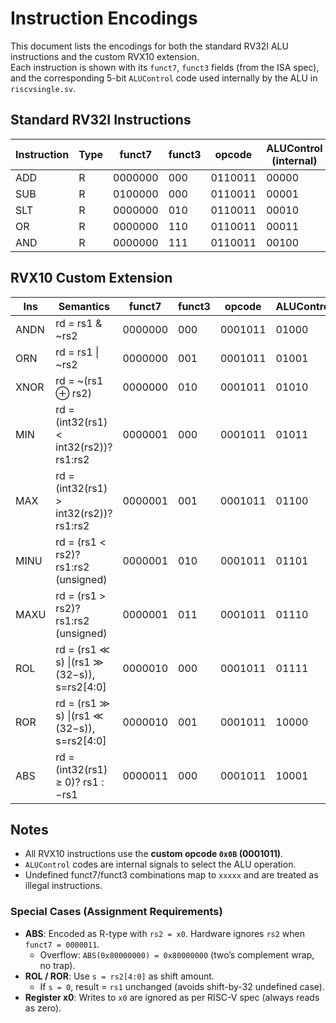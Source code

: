 # Instruction Encodings

This document lists the encodings for both the standard RV32I ALU instructions and the custom RVX10 extension.  
Each instruction is shown with its `funct7`, `funct3` fields (from the ISA spec), and the corresponding 5-bit `ALUControl` code used internally by the ALU in `riscvsingle.sv`.


## Standard RV32I Instructions

| Instruction | Type | funct7  | funct3 | opcode  | ALUControl (internal) |
|-------------|------|---------|--------|---------|-----------------------|
| ADD         | R    | 0000000 | 000    | 0110011 | 00000                 |
| SUB         | R    | 0100000 | 000    | 0110011 | 00001                 |
| SLT         | R    | 0000000 | 010    | 0110011 | 00010                 |
| OR          | R    | 0000000 | 110    | 0110011 | 00011                 |
| AND         | R    | 0000000 | 111    | 0110011 | 00100                 |


## RVX10 Custom Extension

| Ins  | Semantics                                   | funct7  | funct3 | opcode  | ALUControl |
|------|---------------------------------------------|---------|--------|---------|------------|
| ANDN | rd = rs1 & ~rs2                             | 0000000 | 000    | 0001011 | 01000      |
| ORN  | rd = rs1 \| ~rs2                            | 0000000 | 001    | 0001011 | 01001      |
| XNOR | rd = ~(rs1 ⊕ rs2)                           | 0000000 | 010    | 0001011 | 01010      |
| MIN  | rd = (int32(rs1) < int32(rs2))? rs1:rs2     | 0000001 | 000    | 0001011 | 01011      |
| MAX  | rd = (int32(rs1) > int32(rs2))? rs1:rs2     | 0000001 | 001    | 0001011 | 01100      |
| MINU | rd = (rs1 < rs2)? rs1:rs2 (unsigned)        | 0000001 | 010    | 0001011 | 01101      |
| MAXU | rd = (rs1 > rs2)? rs1:rs2 (unsigned)        | 0000001 | 011    | 0001011 | 01110      |
| ROL  | rd = (rs1 ≪ s) \|(rs1 ≫ (32−s)), s=rs2[4:0] | 0000010 | 000    | 0001011 | 01111      |
| ROR  | rd = (rs1 ≫ s) \|(rs1 ≪ (32−s)), s=rs2[4:0] | 0000010 | 001    | 0001011 | 10000      |
| ABS  | rd = (int32(rs1) ≥ 0)? rs1 : −rs1           | 0000011 | 000    | 0001011 | 10001      |



## Notes
- All RVX10 instructions use the **custom opcode `0x0B` (0001011)**.  
- `ALUControl` codes are internal signals to select the ALU operation.  
- Undefined funct7/funct3 combinations map to `xxxxx` and are treated as illegal instructions.  

### Special Cases (Assignment Requirements)
- **ABS**: Encoded as R-type with `rs2 = x0`. Hardware ignores `rs2` when `funct7 = 0000011`.  
  - Overflow: `ABS(0x80000000) = 0x80000000` (two’s complement wrap, no trap).  
- **ROL / ROR**: Use `s = rs2[4:0]` as shift amount.  
  - If `s = 0`, result = `rs1` unchanged (avoids shift-by-32 undefined case).  
- **Register x0**: Writes to `x0` are ignored as per RISC-V spec (always reads as zero).  


